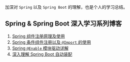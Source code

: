 加深对 `Spring` 以及 `Spring Boot` 的理解，也是个人的学习总结。

Spring & Spring Boot 深入学习系列博客
---
1. [Spring 组件注册原理及使用](https://www.chenyangjie.com.cn/articles/2020/04/16/1587046127282.html)
2. [Spring 条件组件注册以及 `@Import` 的使用](https://www.chenyangjie.com.cn/articles/2020/04/18/1587217357772.html)
3. [Spring `@Enable` 模块驱动详解](https://www.chenyangjie.com.cn/articles/2020/04/19/1587266739252.html)
4. [深入理解 Spring Boot 自动装配](https://www.chenyangjie.com.cn/articles/2020/04/21/1587458850179.html)
